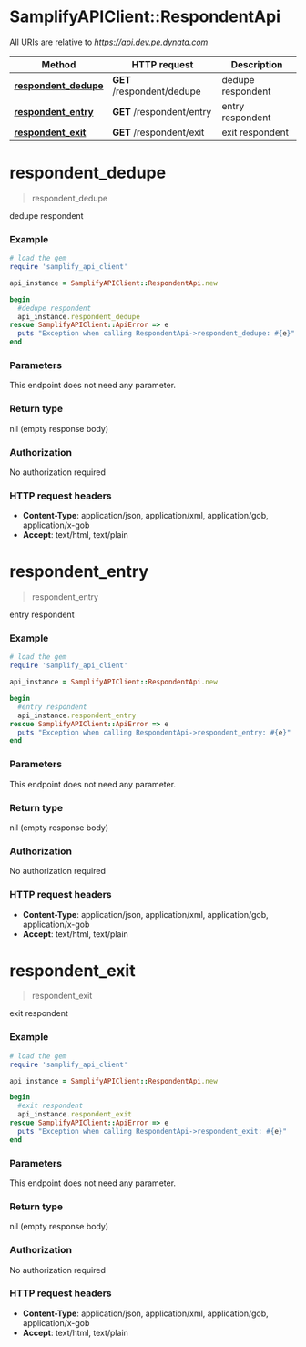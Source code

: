 # SamplifyAPIClient::RespondentApi

All URIs are relative to *https://api.dev.pe.dynata.com*

Method | HTTP request | Description
------------- | ------------- | -------------
[**respondent_dedupe**](RespondentApi.md#respondent_dedupe) | **GET** /respondent/dedupe | dedupe respondent
[**respondent_entry**](RespondentApi.md#respondent_entry) | **GET** /respondent/entry | entry respondent
[**respondent_exit**](RespondentApi.md#respondent_exit) | **GET** /respondent/exit | exit respondent


# **respondent_dedupe**
> respondent_dedupe

dedupe respondent

### Example
```ruby
# load the gem
require 'samplify_api_client'

api_instance = SamplifyAPIClient::RespondentApi.new

begin
  #dedupe respondent
  api_instance.respondent_dedupe
rescue SamplifyAPIClient::ApiError => e
  puts "Exception when calling RespondentApi->respondent_dedupe: #{e}"
end
```

### Parameters
This endpoint does not need any parameter.

### Return type

nil (empty response body)

### Authorization

No authorization required

### HTTP request headers

 - **Content-Type**: application/json, application/xml, application/gob, application/x-gob
 - **Accept**: text/html, text/plain



# **respondent_entry**
> respondent_entry

entry respondent

### Example
```ruby
# load the gem
require 'samplify_api_client'

api_instance = SamplifyAPIClient::RespondentApi.new

begin
  #entry respondent
  api_instance.respondent_entry
rescue SamplifyAPIClient::ApiError => e
  puts "Exception when calling RespondentApi->respondent_entry: #{e}"
end
```

### Parameters
This endpoint does not need any parameter.

### Return type

nil (empty response body)

### Authorization

No authorization required

### HTTP request headers

 - **Content-Type**: application/json, application/xml, application/gob, application/x-gob
 - **Accept**: text/html, text/plain



# **respondent_exit**
> respondent_exit

exit respondent

### Example
```ruby
# load the gem
require 'samplify_api_client'

api_instance = SamplifyAPIClient::RespondentApi.new

begin
  #exit respondent
  api_instance.respondent_exit
rescue SamplifyAPIClient::ApiError => e
  puts "Exception when calling RespondentApi->respondent_exit: #{e}"
end
```

### Parameters
This endpoint does not need any parameter.

### Return type

nil (empty response body)

### Authorization

No authorization required

### HTTP request headers

 - **Content-Type**: application/json, application/xml, application/gob, application/x-gob
 - **Accept**: text/html, text/plain



